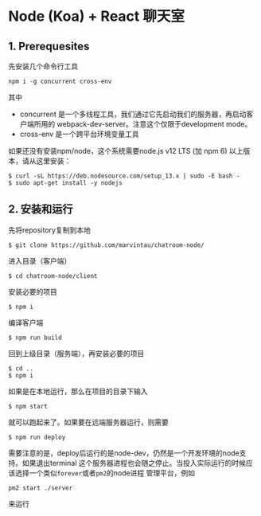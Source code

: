 # Node (Koa) + React 聊天室

## 1. Prerequesites

先安装几个命令行工具
```
npm i -g concurrent cross-env
```

其中
* concurrent 是一个多线程工具，我们通过它先启动我们的服务器，再启动客户端所用的
  webpack-dev-server。注意这个仅限于development mode。
* cross-env 是一个跨平台环境变量工具

如果还没有安装npm/node，这个系统需要node.js v12 LTS (加 npm 6) 以上版本，请从这里安装：

```
$ curl -sL https://deb.nodesource.com/setup_13.x | sudo -E bash -
$ sudo apt-get install -y nodejs
```

## 2. 安装和运行

先将repository复制到本地
```
$ git clone https://github.com/marvintau/chatroom-node/
```
进入目录（客户端）
```
$ cd chatroom-node/client
```
安装必要的项目
```
$ npm i
```
编译客户端
```
$ npm run build
```
回到上级目录（服务端），再安装必要的项目
```
$ cd ..
$ npm i
```

如果是在本地运行，那么在项目的目录下输入
```
$ npm start
```
就可以跑起来了。如果要在远端服务器运行，则需要
```
$ npm run deploy
```

需要注意的是，deploy后运行的是node-dev，仍然是一个开发环境的node支持。如果退出terminal
这个服务器进程也会随之停止。当投入实际运行的时候应该选择一个类似`forever`或者`pm2`的node进程
管理平台，例如

```
pm2 start ./server
```

来运行
